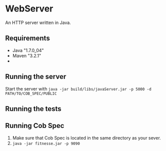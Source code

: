 # WebServer 
 
An HTTP server written in Java.  
 
## Requirements
  * Java "1.7.0_04"
  * Maven "3.2.1"
  * [Cob Spec]: https://github.com/8thlight/cob_spec
 
## Running the server
  Start the server with `java -jar build/libs/javaServer.jar -p 5000 -d PATH/TO/COB_SPEC/PUBLIC`
 
## Running the tests

## Running Cob Spec
  1. Make sure that Cob Spec is located in the same directory as your sever.
  2. `java -jar fitnesse.jar -p 9090`
